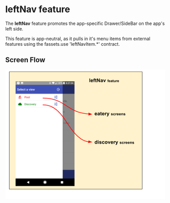 # leftNav feature

The **leftNav** feature promotes the app-specific Drawer/SideBar
on the app's left side.

This feature is app-neutral, as it pulls in it's menu items from
external features using the fassets.use 'leftNavItem.*' contract.


## Screen Flow

![Screen Flow](docs/ScreenFlow.png)
